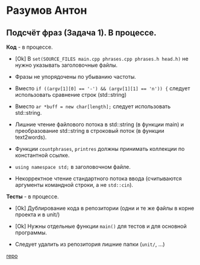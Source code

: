 # Разумов Антон

## Подсчёт фраз (Задача 1). В процессе.

**Код** - в процессе.

- [Ok] В `set(SOURCE_FILES main.cpp phrases.cpp phrases.h head.h)` не нужно указывать заголовочные файлы.

- Фразы не упорядочены по убыванию частоты.

- Вместо `if ((argv[1][0] == '-') && (argv[1][1] == 'n')) {` следует использовать сравнение строк (std::string)

- Вместо `ar *buff = new char[length];` следует использовать std::string.

- Лишние чтение файлового потока в std::string (в функции main) и преобразование std::string в строковый поток (в функции text2words).

- Функции `countphrases`, `printres` должны принимать коллекции по константной ссылке.

- `using namespace std;` в заголовочном файле.

- Некорректное чтение стандартного потока ввода (считываются аргументы командной строки, а не `std::cin`).

**Тесты** - в процессе.

- [Ok] Дублирование кода в репозитории (одни и те же файлы в корне проекта и в unit/)

- [Ok] Нужны отдельные функции `main()` для тестов и для основной программы.

- Следует удалить из репозитория лишние папки (`unit/`, ...)

[repo](https://bitbucket.org/a_razumov_oop/lab1)
